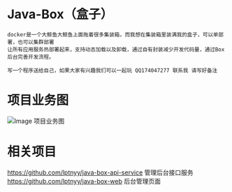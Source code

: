 # Java-Box（盒子）  
    docker是一个大鲸鱼大鲸鱼上面拖着很多集装箱，而我想在集装箱里装满我的盒子，可以单部署，也可以集群部署
    让所有应用服务热部署起来，支持动态加载以及卸载，通过自有封装减少开发代码量，通过Box后台完善开发流程。    
    
    写一个程序送给自己，如果大家有兴趣我们可以一起玩 QQ174047277 联系我 请写好备注
# 项目业务图
 ![Image 项目业务图](https://freenetfile.oss-ap-southeast-1.aliyuncs.com/javaBox%E5%BC%80%E5%8F%91%E6%B5%81%E7%A8%8B%E5%9B%BE.jpg)

# 相关项目
   https://github.com/lptnyy/java-box-api-service  管理后台接口服务
   https://github.com/lptnyy/java-box-web 后台管理页面